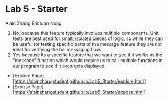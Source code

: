# Lab 5 - Starter
Alain Zhang
Erictuan Nong
1. No, because this feature typically involves multiple components. Unit tests are best used for small, isolated pieces of logic, so while they can be useful for testing specific parts of the message feature they are not ideal for verifying the full messaging flow.
2. Yes because its a specific feature that we want to see if it works vs the "message" function which would require us to call multiple functions in our program to see if it even gets displayed.

- [Explore Page][https://alainzhangstudent.github.io/Lab5_Starter/explore.html]
- [Expose Page][https://alainzhangstudent.github.io/Lab5_Starter/expose.html]